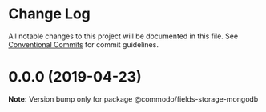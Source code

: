 # Change Log

All notable changes to this project will be documented in this file.
See [Conventional Commits](https://conventionalcommits.org) for commit guidelines.

# 0.0.0 (2019-04-23)

**Note:** Version bump only for package @commodo/fields-storage-mongodb
